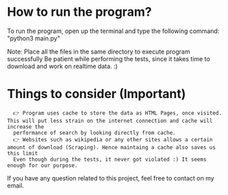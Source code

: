 # How to run the program?
To run the program, open up the terminal and type the following command:
    "python3 main.py"
    
Note: Place all the files in the same directory to execute program successfully
Be patient while performing the tests, since it takes time to download and work on realtime data. :)

# Things to consider (Important)
      👉 Program uses cache to store the data as HTML Pages, once visited. This will put less strain on the internet connection and cache will increase the 
      performance of search by looking directly from cache.
      👉 Websites such as wikipedia or any other sites allows a certain amount of download (Scraping). Hence maintaing a cache also saves us this limit
      Even though during the tests, it never got violated :) It seems enough for our purpose.
      
 If you have any question related to this project, feel free to contact on my email.




